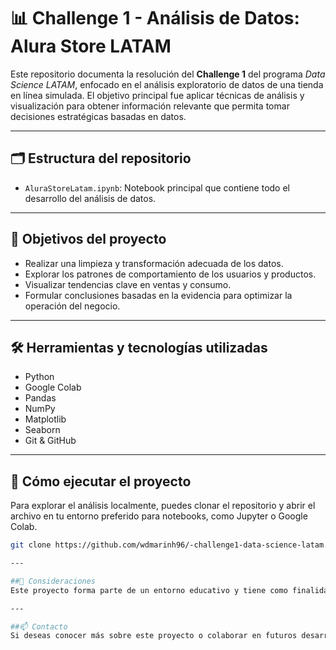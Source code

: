 # 📊 Challenge 1 - Análisis de Datos: Alura Store LATAM

Este repositorio documenta la resolución del **Challenge 1** del programa *Data Science LATAM*, enfocado en el análisis exploratorio de datos de una tienda en línea simulada. El objetivo principal fue aplicar técnicas de análisis y visualización para obtener información relevante que permita tomar decisiones estratégicas basadas en datos.

---

## 🗂️ Estructura del repositorio

- `AluraStoreLatam.ipynb`: Notebook principal que contiene todo el desarrollo del análisis de datos.

---

## 🎯 Objetivos del proyecto

- Realizar una limpieza y transformación adecuada de los datos.
- Explorar los patrones de comportamiento de los usuarios y productos.
- Visualizar tendencias clave en ventas y consumo.
- Formular conclusiones basadas en la evidencia para optimizar la operación del negocio.

---

## 🛠️ Herramientas y tecnologías utilizadas

- Python 
- Google Colab
- Pandas
- NumPy
- Matplotlib
- Seaborn
- Git & GitHub

---

## 🚀 Cómo ejecutar el proyecto

Para explorar el análisis localmente, puedes clonar el repositorio y abrir el archivo en tu entorno preferido para notebooks, como Jupyter o Google Colab.

```bash
git clone https://github.com/wdmarinh96/-challenge1-data-science-latam.git

---

##📌 Consideraciones
Este proyecto forma parte de un entorno educativo y tiene como finalidad reforzar habilidades clave en ciencia de datos, incluyendo análisis exploratorio, visualización, storytelling con datos y buenas prácticas de documentación.

---

##📫 Contacto
Si deseas conocer más sobre este proyecto o colaborar en futuros desarrollos, no dudes en contactarme a través de GitHub.



